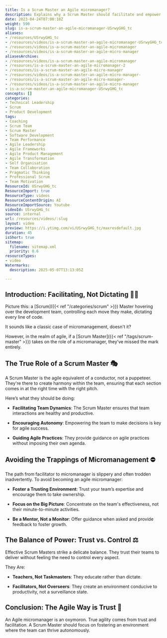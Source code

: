 ```yaml
---
title: Is a Scrum Master an Agile micromanager?
description: Explains why a Scrum Master should facilitate and empower agile teams, not micromanage, highlighting the importance of trust, autonomy, and effective team dynamics.
date: 2023-04-24T07:00:18Z
weight: 590
slug: is-a-scrum-master-an-agile-micromanager-USrwyGHG_tc
aliases:
- /resources/USrwyGHG_tc
- /resources/videos/is-a-scrum-master-an-agile-micromanager-USrwyGHG_tc
- /resources/videos/is-a-scrum-master-an-agile-micromanager
- /resources/videos/is-a-scrum-master-an-agile-micro-manager
aliasesArchive:
- /resources/videos/is-a-scrum-master-an-agile-micromanager
- /resources/is-a-scrum-master-an-agile-micromanager-2
- /resources/is-a-scrum-master-an-agile-micro-manager
- /resources/videos/is-a-scrum-master-an-agile-micro-manager-
- /resources/is-a-scrum-master-an-agile-micro-manager-
- /resources/videos/is-a-scrum-master-an-agile-micro-manager
- is-a-scrum-master-an-agile-micromanager-USrwyGHG_tc
concepts: []
categories:
- Technical Leadership
- Scrum
- Product Development
tags:
- Coaching
- Scrum Team
- Scrum Master
- Software Development
- Team Performance
- Agile Leadership
- Agile Frameworks
- Agile Product Management
- Agile Transformation
- Self Organisation
- Team Collaboration
- Pragmatic Thinking
- Professional Scrum
- Team Motivation
ResourceId: USrwyGHG_tc
ResourceImport: true
ResourceType: videos
ResourceContentOrigin: AI
ResourceImportSource: Youtube
videoId: USrwyGHG_tc
source: internal
url: /resources/videos/:slug
layout: video
preview: https://i.ytimg.com/vi/USrwyGHG_tc/maxresdefault.jpg
duration: 45
isShort: true
sitemap:
  filename: sitemap.xml
  priority: 0.6
resourceTypes:
- video
Watermarks:
  description: 2025-05-07T13:13:05Z

---
```

## Introduction: Facilitating, Not Dictating 🕵️‍♂️ 

Picture this: a [Scrum]({{< ref "/categories/scrum" >}}) Master hovering over the development team, controlling each move they make, dictating every line of code.

It sounds like a classic case of micromanagement, doesn't it? 

However, in the realm of agile, if a [Scrum Master]({{< ref "/tags/scrum-master" >}}) takes on the role of a micromanager, they’ve missed the mark entirely. 

## The True Role of a Scrum Master **🎭**  

A Scrum Master is the agile equivalent of a conductor, not a puppeteer. They're there to create harmony within the team, ensuring that each section comes in at the right time with the right pitch.  

Here’s what they should be doing: 

- **Facilitating Team Dynamics**: The Scrum Master ensures that team interactions are healthy and productive. 

- **Encouraging Autonomy**: Empowering the team to make decisions is key for agile success. 

- **Guiding Agile Practices**: They provide guidance on agile practices without imposing their own agenda. 

## **Avoiding the Trappings of Micromanagement** **⛔**  

The path from facilitator to micromanager is slippery and often trodden inadvertently. To avoid becoming an agile micromanager: 

- **Foster a Trusting Environment**: Trust your team’s expertise and encourage them to take ownership. 

- **Focus on the Big Picture**: Concentrate on the team's effectiveness, not their minute-to-minute activities. 

- **Be a Mentor, Not a Monitor**: Offer guidance when asked and provide feedback to foster growth. 

## The Balance of Power: Trust vs. Control **⚖️**  

Effective Scrum Masters strike a delicate balance. They trust their teams to deliver without feeling the need to control every aspect.  

They Are: 

- **Teachers, Not Taskmasters**: They educate rather than dictate. 

- **Facilitators, Not Overseers**: They create an environment conducive to productivity, not a surveillance state. 

## Conclusion: The Agile Way is Trust **🤝**  

An Agile micromanager is an oxymoron. True agility comes from trust and facilitation. A Scrum Master should focus on fostering an environment where the team can thrive autonomously.
